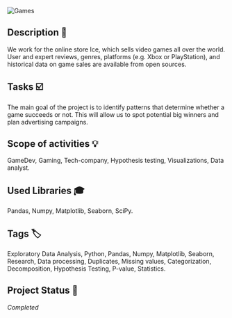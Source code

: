 ![Games](games_01.jpg)

## Description :key:
We work for the online store Ice, which sells video games all over the world. User and expert reviews, genres, platforms (e.g. Xbox or PlayStation), and historical data on game sales are available from open sources. 
## Tasks :ballot_box_with_check:
The main goal of the project is to identify patterns that determine whether a game succeeds or not. This will allow us to spot potential big winners and plan advertising campaigns.

## Scope of activities :bulb:
GameDev, Gaming, Tech-company, Hypothesis testing, Visualizations, Data analyst.


## Used Libraries :mortar_board:
Pandas, Numpy, Matplotlib, Seaborn, SciPy.


## Tags :label:
Exploratory Data Analysis, Python, Pandas, Numpy, Matplotlib, Seaborn, Research, Data processing, Duplicates, Missing values, Categorization, Decomposition, Hypothesis Testing, P-value, Statistics.


## Project Status :black_square_button:
_Completed_ 
